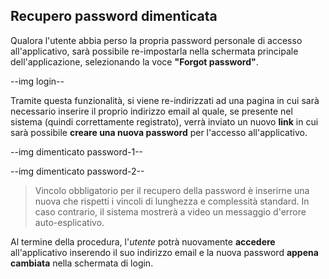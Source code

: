 ## Recupero password dimenticata
Qualora l'utente abbia perso la propria password personale di accesso all'applicativo, sarà possibile re-impostarla nella schermata principale dell'applicazione, selezionando la voce **"Forgot password"**. </br>

--img login--

Tramite questa funzionalità, si viene re-indirizzati ad una pagina in cui sarà necessario inserire il proprio indirizzo email al quale, se presente nel sistema (quindi correttamente registrato), verrà inviato un nuovo **link** in cui sarà possibile **creare una nuova password** per l'accesso all'applicativo. </br>

--img dimenticato password-1--

--img dimenticato password-2--

>Vincolo obbligatorio per il recupero della password è inserirne una nuova che rispetti i vincoli di lunghezza e complessità standard. In caso contrario, il sistema mostrerà a video un messaggio d'errore auto-esplicativo. </br>

Al termine della procedura, l'*utente* potrà nuovamente **accedere** all'applicativo inserendo il suo indirizzo email e la nuova password **appena cambiata** nella schermata di login.